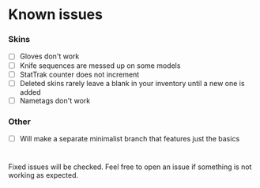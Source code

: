# Known issues

### Skins
- [ ] Gloves don't work
- [ ] Knife sequences are messed up on some models
- [ ] StatTrak counter does not increment
- [ ] Deleted skins rarely leave a blank in your inventory until a new one is added
- [ ] Nametags don't work

### Other
- [ ] Will make a separate minimalist branch that features just the basics

#
Fixed issues will be checked. Feel free to open an issue if something is not working as expected.
